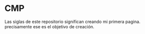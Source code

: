 # CMP
Las siglas de este repositorio significan creando mi primera pagina. precisamente ese es el objetivo de creación.
